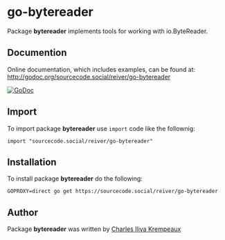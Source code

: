# go-bytereader

Package **bytereader** implements tools for working with io.ByteReader.

## Documention

Online documentation, which includes examples, can be found at: http://godoc.org/sourcecode.social/reiver/go-bytereader

[![GoDoc](https://godoc.org/sourcecode.social/reiver/go-bytereader?status.svg)](https://godoc.org/sourcecode.social/reiver/go-bytereader)

## Import

To import package **bytereader** use `import` code like the follownig:
```
import "sourcecode.social/reiver/go-bytereader"
```

## Installation

To install package **bytereader** do the following:
```
GOPROXY=direct go get https://sourcecode.social/reiver/go-bytereader
```

## Author

Package **bytereader** was written by [Charles Iliya Krempeaux](http://changelog.ca)
